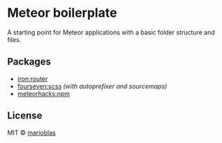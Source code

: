 # Meteor boilerplate

A starting point for Meteor applications with a basic folder structure and files.

## Packages

- [iron:router](https://github.com/iron-meteor/iron-router)
- [fourseven:scss](https://github.com/fourseven/meteor-scss) *(with autoprefixer and sourcemaps)*
- [meteorhacks:npm](https://github.com/meteorhacks/npm)

## License

MIT © [marioblas](https://github.com/marioblas)

